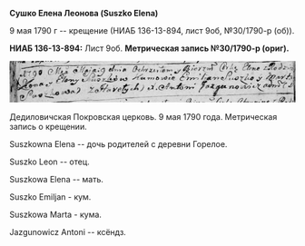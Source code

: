 **Сушко Елена Леонова (Suszko Elena)**

9 мая 1790 г -- крещение (НИАБ 136-13-894, лист 9об, №30/1790-р (об)).

**НИАБ 136-13-894:** Лист 9об. **Метрическая запись №30/1790-р (ориг).**

![](./media/00da091d0a92d7f7e644aab3822ea935b2ddbcb8.png)

Дедиловичская Покровская церковь. 9 мая 1790 года. Метрическая запись о
крещении.

Suszkowna Elena -- дочь родителей с деревни Горелое.

Suszko Leon -- отец.

Suszkowa Elena -- мать.

Suszko Emiljan - кум.

Suszkowa Marta - кума.

Jazgunowicz Antoni -- ксёндз.
